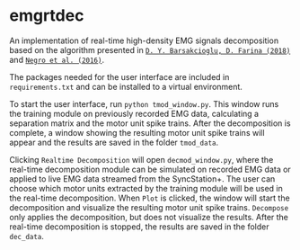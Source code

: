 # emgrtdec
An implementation of real-time high-density EMG signals decomposition based on the algorithm presented in [`D. Y. Barsakcioglu, D. Farina (2018)`](https://ieeexplore.ieee.org/document/8584659) and [`Negro et al. (2016)`](https://iopscience.iop.org/article/10.1088/1741-2560/13/2/026027/meta).

The packages needed for the user interface are included in `requirements.txt` and can be installed to a virtual environment.

To start the user interface, run `python tmod_window.py`. This window runs the training module on previously recorded EMG data, calculating a separation matrix and the motor unit spike trains. After the decomposition is complete, a window showing the resulting motor unit spike trains will appear and the results are saved in the folder `tmod_data`.

Clicking `Realtime Decomposition` will open `decmod_window.py`, where the real-time decomposition module can be simulated on recorded EMG data or applied to live EMG data streamed from the SyncStation+. The user can choose which motor units extracted by the training module will be used in the real-time decomposition. When `Plot` is clicked, the window will start the decomposition and visualize the resulting motor unit spike trains. `Decompose` only applies the decomposition, but does not visualize the results. After the real-time decomposition is stopped, the results are saved in the folder `dec_data`.
